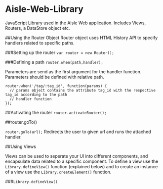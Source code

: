 # Aisle-Web-Library
JavaScript Library used in the Aisle Web application. Includes Views, Routers, a DataStore object etc.

##Using the Router Object
Router object uses HTML History API to specify handlers related to specific paths.

###Setting up the router
`var router = new Router();`

###Defining a path
`router.when(path,handler);`

Parameters are send as the first argument for the handler function. Parameters should be defined with relative path.

````
router.when('/tag/:tag_id', function(params) {
  // params object contains the attribute tag_id with the respective tag_id according to the path
  // handler function
});
````

##Activating the router
``router.activateRouter();``

##router.goTo()

``router.goTo(url);``
Redirects the user to given url and runs the attached handler.

##Using Views

Views can be used to seperate your UI into different components, and encapsulate data related to a specific component. To define a view use the ``Library.defineView()`` function (explained below) and to create an instance of a view use the ``Library.createElement()`` function.

###``Library.defineView()``





